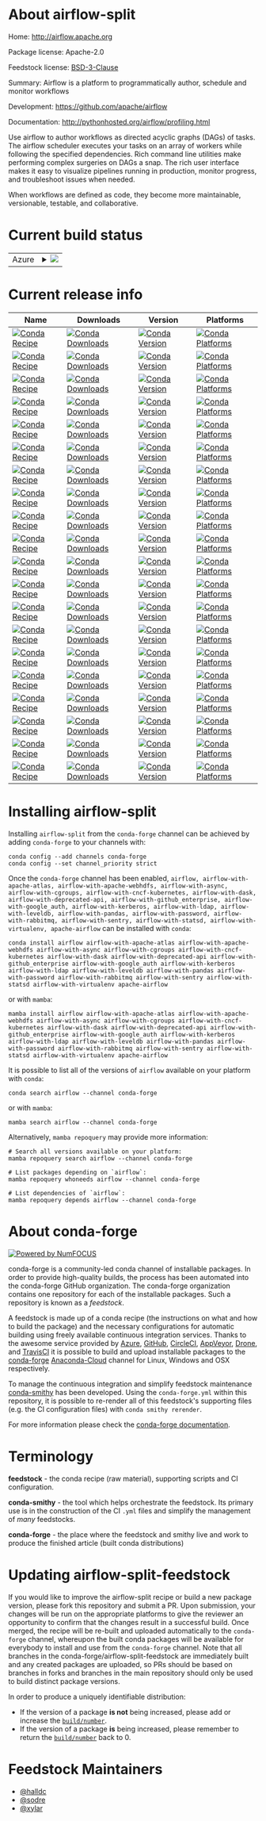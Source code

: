 About airflow-split
===================

Home: http://airflow.apache.org

Package license: Apache-2.0

Feedstock license: [BSD-3-Clause](https://github.com/conda-forge/airflow-feedstock/blob/main/LICENSE.txt)

Summary: Airflow is a platform to programmatically author, schedule and monitor
workflows


Development: https://github.com/apache/airflow

Documentation: http://pythonhosted.org/airflow/profiling.html

Use airflow to author workflows as directed acyclic graphs (DAGs)
of tasks. The airflow scheduler executes your tasks on an array of
workers while following the specified dependencies. Rich command
line utilities make performing complex surgeries on DAGs a snap.
The rich user interface makes it easy to visualize pipelines
running in production, monitor progress, and troubleshoot issues
when needed.

When workflows are defined as code, they become more maintainable,
versionable, testable, and collaborative.


Current build status
====================


<table>
    
  <tr>
    <td>Azure</td>
    <td>
      <details>
        <summary>
          <a href="https://dev.azure.com/conda-forge/feedstock-builds/_build/latest?definitionId=2673&branchName=main">
            <img src="https://dev.azure.com/conda-forge/feedstock-builds/_apis/build/status/airflow-feedstock?branchName=main">
          </a>
        </summary>
        <table>
          <thead><tr><th>Variant</th><th>Status</th></tr></thead>
          <tbody><tr>
              <td>linux_64_python3.7.____cpython</td>
              <td>
                <a href="https://dev.azure.com/conda-forge/feedstock-builds/_build/latest?definitionId=2673&branchName=main">
                  <img src="https://dev.azure.com/conda-forge/feedstock-builds/_apis/build/status/airflow-feedstock?branchName=main&jobName=linux&configuration=linux_64_python3.7.____cpython" alt="variant">
                </a>
              </td>
            </tr><tr>
              <td>linux_64_python3.8.____cpython</td>
              <td>
                <a href="https://dev.azure.com/conda-forge/feedstock-builds/_build/latest?definitionId=2673&branchName=main">
                  <img src="https://dev.azure.com/conda-forge/feedstock-builds/_apis/build/status/airflow-feedstock?branchName=main&jobName=linux&configuration=linux_64_python3.8.____cpython" alt="variant">
                </a>
              </td>
            </tr><tr>
              <td>linux_64_python3.9.____cpython</td>
              <td>
                <a href="https://dev.azure.com/conda-forge/feedstock-builds/_build/latest?definitionId=2673&branchName=main">
                  <img src="https://dev.azure.com/conda-forge/feedstock-builds/_apis/build/status/airflow-feedstock?branchName=main&jobName=linux&configuration=linux_64_python3.9.____cpython" alt="variant">
                </a>
              </td>
            </tr><tr>
              <td>osx_64_python3.7.____cpython</td>
              <td>
                <a href="https://dev.azure.com/conda-forge/feedstock-builds/_build/latest?definitionId=2673&branchName=main">
                  <img src="https://dev.azure.com/conda-forge/feedstock-builds/_apis/build/status/airflow-feedstock?branchName=main&jobName=osx&configuration=osx_64_python3.7.____cpython" alt="variant">
                </a>
              </td>
            </tr><tr>
              <td>osx_64_python3.8.____cpython</td>
              <td>
                <a href="https://dev.azure.com/conda-forge/feedstock-builds/_build/latest?definitionId=2673&branchName=main">
                  <img src="https://dev.azure.com/conda-forge/feedstock-builds/_apis/build/status/airflow-feedstock?branchName=main&jobName=osx&configuration=osx_64_python3.8.____cpython" alt="variant">
                </a>
              </td>
            </tr><tr>
              <td>osx_64_python3.9.____cpython</td>
              <td>
                <a href="https://dev.azure.com/conda-forge/feedstock-builds/_build/latest?definitionId=2673&branchName=main">
                  <img src="https://dev.azure.com/conda-forge/feedstock-builds/_apis/build/status/airflow-feedstock?branchName=main&jobName=osx&configuration=osx_64_python3.9.____cpython" alt="variant">
                </a>
              </td>
            </tr>
          </tbody>
        </table>
      </details>
    </td>
  </tr>
</table>

Current release info
====================

| Name | Downloads | Version | Platforms |
| --- | --- | --- | --- |
| [![Conda Recipe](https://img.shields.io/badge/recipe-airflow-green.svg)](https://anaconda.org/conda-forge/airflow) | [![Conda Downloads](https://img.shields.io/conda/dn/conda-forge/airflow.svg)](https://anaconda.org/conda-forge/airflow) | [![Conda Version](https://img.shields.io/conda/vn/conda-forge/airflow.svg)](https://anaconda.org/conda-forge/airflow) | [![Conda Platforms](https://img.shields.io/conda/pn/conda-forge/airflow.svg)](https://anaconda.org/conda-forge/airflow) |
| [![Conda Recipe](https://img.shields.io/badge/recipe-airflow--with--apache--atlas-green.svg)](https://anaconda.org/conda-forge/airflow-with-apache-atlas) | [![Conda Downloads](https://img.shields.io/conda/dn/conda-forge/airflow-with-apache-atlas.svg)](https://anaconda.org/conda-forge/airflow-with-apache-atlas) | [![Conda Version](https://img.shields.io/conda/vn/conda-forge/airflow-with-apache-atlas.svg)](https://anaconda.org/conda-forge/airflow-with-apache-atlas) | [![Conda Platforms](https://img.shields.io/conda/pn/conda-forge/airflow-with-apache-atlas.svg)](https://anaconda.org/conda-forge/airflow-with-apache-atlas) |
| [![Conda Recipe](https://img.shields.io/badge/recipe-airflow--with--apache--webhdfs-green.svg)](https://anaconda.org/conda-forge/airflow-with-apache-webhdfs) | [![Conda Downloads](https://img.shields.io/conda/dn/conda-forge/airflow-with-apache-webhdfs.svg)](https://anaconda.org/conda-forge/airflow-with-apache-webhdfs) | [![Conda Version](https://img.shields.io/conda/vn/conda-forge/airflow-with-apache-webhdfs.svg)](https://anaconda.org/conda-forge/airflow-with-apache-webhdfs) | [![Conda Platforms](https://img.shields.io/conda/pn/conda-forge/airflow-with-apache-webhdfs.svg)](https://anaconda.org/conda-forge/airflow-with-apache-webhdfs) |
| [![Conda Recipe](https://img.shields.io/badge/recipe-airflow--with--async-green.svg)](https://anaconda.org/conda-forge/airflow-with-async) | [![Conda Downloads](https://img.shields.io/conda/dn/conda-forge/airflow-with-async.svg)](https://anaconda.org/conda-forge/airflow-with-async) | [![Conda Version](https://img.shields.io/conda/vn/conda-forge/airflow-with-async.svg)](https://anaconda.org/conda-forge/airflow-with-async) | [![Conda Platforms](https://img.shields.io/conda/pn/conda-forge/airflow-with-async.svg)](https://anaconda.org/conda-forge/airflow-with-async) |
| [![Conda Recipe](https://img.shields.io/badge/recipe-airflow--with--cgroups-green.svg)](https://anaconda.org/conda-forge/airflow-with-cgroups) | [![Conda Downloads](https://img.shields.io/conda/dn/conda-forge/airflow-with-cgroups.svg)](https://anaconda.org/conda-forge/airflow-with-cgroups) | [![Conda Version](https://img.shields.io/conda/vn/conda-forge/airflow-with-cgroups.svg)](https://anaconda.org/conda-forge/airflow-with-cgroups) | [![Conda Platforms](https://img.shields.io/conda/pn/conda-forge/airflow-with-cgroups.svg)](https://anaconda.org/conda-forge/airflow-with-cgroups) |
| [![Conda Recipe](https://img.shields.io/badge/recipe-airflow--with--cncf--kubernetes-green.svg)](https://anaconda.org/conda-forge/airflow-with-cncf-kubernetes) | [![Conda Downloads](https://img.shields.io/conda/dn/conda-forge/airflow-with-cncf-kubernetes.svg)](https://anaconda.org/conda-forge/airflow-with-cncf-kubernetes) | [![Conda Version](https://img.shields.io/conda/vn/conda-forge/airflow-with-cncf-kubernetes.svg)](https://anaconda.org/conda-forge/airflow-with-cncf-kubernetes) | [![Conda Platforms](https://img.shields.io/conda/pn/conda-forge/airflow-with-cncf-kubernetes.svg)](https://anaconda.org/conda-forge/airflow-with-cncf-kubernetes) |
| [![Conda Recipe](https://img.shields.io/badge/recipe-airflow--with--dask-green.svg)](https://anaconda.org/conda-forge/airflow-with-dask) | [![Conda Downloads](https://img.shields.io/conda/dn/conda-forge/airflow-with-dask.svg)](https://anaconda.org/conda-forge/airflow-with-dask) | [![Conda Version](https://img.shields.io/conda/vn/conda-forge/airflow-with-dask.svg)](https://anaconda.org/conda-forge/airflow-with-dask) | [![Conda Platforms](https://img.shields.io/conda/pn/conda-forge/airflow-with-dask.svg)](https://anaconda.org/conda-forge/airflow-with-dask) |
| [![Conda Recipe](https://img.shields.io/badge/recipe-airflow--with--deprecated--api-green.svg)](https://anaconda.org/conda-forge/airflow-with-deprecated-api) | [![Conda Downloads](https://img.shields.io/conda/dn/conda-forge/airflow-with-deprecated-api.svg)](https://anaconda.org/conda-forge/airflow-with-deprecated-api) | [![Conda Version](https://img.shields.io/conda/vn/conda-forge/airflow-with-deprecated-api.svg)](https://anaconda.org/conda-forge/airflow-with-deprecated-api) | [![Conda Platforms](https://img.shields.io/conda/pn/conda-forge/airflow-with-deprecated-api.svg)](https://anaconda.org/conda-forge/airflow-with-deprecated-api) |
| [![Conda Recipe](https://img.shields.io/badge/recipe-airflow--with--github_enterprise-green.svg)](https://anaconda.org/conda-forge/airflow-with-github_enterprise) | [![Conda Downloads](https://img.shields.io/conda/dn/conda-forge/airflow-with-github_enterprise.svg)](https://anaconda.org/conda-forge/airflow-with-github_enterprise) | [![Conda Version](https://img.shields.io/conda/vn/conda-forge/airflow-with-github_enterprise.svg)](https://anaconda.org/conda-forge/airflow-with-github_enterprise) | [![Conda Platforms](https://img.shields.io/conda/pn/conda-forge/airflow-with-github_enterprise.svg)](https://anaconda.org/conda-forge/airflow-with-github_enterprise) |
| [![Conda Recipe](https://img.shields.io/badge/recipe-airflow--with--google_auth-green.svg)](https://anaconda.org/conda-forge/airflow-with-google_auth) | [![Conda Downloads](https://img.shields.io/conda/dn/conda-forge/airflow-with-google_auth.svg)](https://anaconda.org/conda-forge/airflow-with-google_auth) | [![Conda Version](https://img.shields.io/conda/vn/conda-forge/airflow-with-google_auth.svg)](https://anaconda.org/conda-forge/airflow-with-google_auth) | [![Conda Platforms](https://img.shields.io/conda/pn/conda-forge/airflow-with-google_auth.svg)](https://anaconda.org/conda-forge/airflow-with-google_auth) |
| [![Conda Recipe](https://img.shields.io/badge/recipe-airflow--with--kerberos-green.svg)](https://anaconda.org/conda-forge/airflow-with-kerberos) | [![Conda Downloads](https://img.shields.io/conda/dn/conda-forge/airflow-with-kerberos.svg)](https://anaconda.org/conda-forge/airflow-with-kerberos) | [![Conda Version](https://img.shields.io/conda/vn/conda-forge/airflow-with-kerberos.svg)](https://anaconda.org/conda-forge/airflow-with-kerberos) | [![Conda Platforms](https://img.shields.io/conda/pn/conda-forge/airflow-with-kerberos.svg)](https://anaconda.org/conda-forge/airflow-with-kerberos) |
| [![Conda Recipe](https://img.shields.io/badge/recipe-airflow--with--ldap-green.svg)](https://anaconda.org/conda-forge/airflow-with-ldap) | [![Conda Downloads](https://img.shields.io/conda/dn/conda-forge/airflow-with-ldap.svg)](https://anaconda.org/conda-forge/airflow-with-ldap) | [![Conda Version](https://img.shields.io/conda/vn/conda-forge/airflow-with-ldap.svg)](https://anaconda.org/conda-forge/airflow-with-ldap) | [![Conda Platforms](https://img.shields.io/conda/pn/conda-forge/airflow-with-ldap.svg)](https://anaconda.org/conda-forge/airflow-with-ldap) |
| [![Conda Recipe](https://img.shields.io/badge/recipe-airflow--with--leveldb-green.svg)](https://anaconda.org/conda-forge/airflow-with-leveldb) | [![Conda Downloads](https://img.shields.io/conda/dn/conda-forge/airflow-with-leveldb.svg)](https://anaconda.org/conda-forge/airflow-with-leveldb) | [![Conda Version](https://img.shields.io/conda/vn/conda-forge/airflow-with-leveldb.svg)](https://anaconda.org/conda-forge/airflow-with-leveldb) | [![Conda Platforms](https://img.shields.io/conda/pn/conda-forge/airflow-with-leveldb.svg)](https://anaconda.org/conda-forge/airflow-with-leveldb) |
| [![Conda Recipe](https://img.shields.io/badge/recipe-airflow--with--pandas-green.svg)](https://anaconda.org/conda-forge/airflow-with-pandas) | [![Conda Downloads](https://img.shields.io/conda/dn/conda-forge/airflow-with-pandas.svg)](https://anaconda.org/conda-forge/airflow-with-pandas) | [![Conda Version](https://img.shields.io/conda/vn/conda-forge/airflow-with-pandas.svg)](https://anaconda.org/conda-forge/airflow-with-pandas) | [![Conda Platforms](https://img.shields.io/conda/pn/conda-forge/airflow-with-pandas.svg)](https://anaconda.org/conda-forge/airflow-with-pandas) |
| [![Conda Recipe](https://img.shields.io/badge/recipe-airflow--with--password-green.svg)](https://anaconda.org/conda-forge/airflow-with-password) | [![Conda Downloads](https://img.shields.io/conda/dn/conda-forge/airflow-with-password.svg)](https://anaconda.org/conda-forge/airflow-with-password) | [![Conda Version](https://img.shields.io/conda/vn/conda-forge/airflow-with-password.svg)](https://anaconda.org/conda-forge/airflow-with-password) | [![Conda Platforms](https://img.shields.io/conda/pn/conda-forge/airflow-with-password.svg)](https://anaconda.org/conda-forge/airflow-with-password) |
| [![Conda Recipe](https://img.shields.io/badge/recipe-airflow--with--rabbitmq-green.svg)](https://anaconda.org/conda-forge/airflow-with-rabbitmq) | [![Conda Downloads](https://img.shields.io/conda/dn/conda-forge/airflow-with-rabbitmq.svg)](https://anaconda.org/conda-forge/airflow-with-rabbitmq) | [![Conda Version](https://img.shields.io/conda/vn/conda-forge/airflow-with-rabbitmq.svg)](https://anaconda.org/conda-forge/airflow-with-rabbitmq) | [![Conda Platforms](https://img.shields.io/conda/pn/conda-forge/airflow-with-rabbitmq.svg)](https://anaconda.org/conda-forge/airflow-with-rabbitmq) |
| [![Conda Recipe](https://img.shields.io/badge/recipe-airflow--with--sentry-green.svg)](https://anaconda.org/conda-forge/airflow-with-sentry) | [![Conda Downloads](https://img.shields.io/conda/dn/conda-forge/airflow-with-sentry.svg)](https://anaconda.org/conda-forge/airflow-with-sentry) | [![Conda Version](https://img.shields.io/conda/vn/conda-forge/airflow-with-sentry.svg)](https://anaconda.org/conda-forge/airflow-with-sentry) | [![Conda Platforms](https://img.shields.io/conda/pn/conda-forge/airflow-with-sentry.svg)](https://anaconda.org/conda-forge/airflow-with-sentry) |
| [![Conda Recipe](https://img.shields.io/badge/recipe-airflow--with--statsd-green.svg)](https://anaconda.org/conda-forge/airflow-with-statsd) | [![Conda Downloads](https://img.shields.io/conda/dn/conda-forge/airflow-with-statsd.svg)](https://anaconda.org/conda-forge/airflow-with-statsd) | [![Conda Version](https://img.shields.io/conda/vn/conda-forge/airflow-with-statsd.svg)](https://anaconda.org/conda-forge/airflow-with-statsd) | [![Conda Platforms](https://img.shields.io/conda/pn/conda-forge/airflow-with-statsd.svg)](https://anaconda.org/conda-forge/airflow-with-statsd) |
| [![Conda Recipe](https://img.shields.io/badge/recipe-airflow--with--virtualenv-green.svg)](https://anaconda.org/conda-forge/airflow-with-virtualenv) | [![Conda Downloads](https://img.shields.io/conda/dn/conda-forge/airflow-with-virtualenv.svg)](https://anaconda.org/conda-forge/airflow-with-virtualenv) | [![Conda Version](https://img.shields.io/conda/vn/conda-forge/airflow-with-virtualenv.svg)](https://anaconda.org/conda-forge/airflow-with-virtualenv) | [![Conda Platforms](https://img.shields.io/conda/pn/conda-forge/airflow-with-virtualenv.svg)](https://anaconda.org/conda-forge/airflow-with-virtualenv) |
| [![Conda Recipe](https://img.shields.io/badge/recipe-apache--airflow-green.svg)](https://anaconda.org/conda-forge/apache-airflow) | [![Conda Downloads](https://img.shields.io/conda/dn/conda-forge/apache-airflow.svg)](https://anaconda.org/conda-forge/apache-airflow) | [![Conda Version](https://img.shields.io/conda/vn/conda-forge/apache-airflow.svg)](https://anaconda.org/conda-forge/apache-airflow) | [![Conda Platforms](https://img.shields.io/conda/pn/conda-forge/apache-airflow.svg)](https://anaconda.org/conda-forge/apache-airflow) |

Installing airflow-split
========================

Installing `airflow-split` from the `conda-forge` channel can be achieved by adding `conda-forge` to your channels with:

```
conda config --add channels conda-forge
conda config --set channel_priority strict
```

Once the `conda-forge` channel has been enabled, `airflow, airflow-with-apache-atlas, airflow-with-apache-webhdfs, airflow-with-async, airflow-with-cgroups, airflow-with-cncf-kubernetes, airflow-with-dask, airflow-with-deprecated-api, airflow-with-github_enterprise, airflow-with-google_auth, airflow-with-kerberos, airflow-with-ldap, airflow-with-leveldb, airflow-with-pandas, airflow-with-password, airflow-with-rabbitmq, airflow-with-sentry, airflow-with-statsd, airflow-with-virtualenv, apache-airflow` can be installed with `conda`:

```
conda install airflow airflow-with-apache-atlas airflow-with-apache-webhdfs airflow-with-async airflow-with-cgroups airflow-with-cncf-kubernetes airflow-with-dask airflow-with-deprecated-api airflow-with-github_enterprise airflow-with-google_auth airflow-with-kerberos airflow-with-ldap airflow-with-leveldb airflow-with-pandas airflow-with-password airflow-with-rabbitmq airflow-with-sentry airflow-with-statsd airflow-with-virtualenv apache-airflow
```

or with `mamba`:

```
mamba install airflow airflow-with-apache-atlas airflow-with-apache-webhdfs airflow-with-async airflow-with-cgroups airflow-with-cncf-kubernetes airflow-with-dask airflow-with-deprecated-api airflow-with-github_enterprise airflow-with-google_auth airflow-with-kerberos airflow-with-ldap airflow-with-leveldb airflow-with-pandas airflow-with-password airflow-with-rabbitmq airflow-with-sentry airflow-with-statsd airflow-with-virtualenv apache-airflow
```

It is possible to list all of the versions of `airflow` available on your platform with `conda`:

```
conda search airflow --channel conda-forge
```

or with `mamba`:

```
mamba search airflow --channel conda-forge
```

Alternatively, `mamba repoquery` may provide more information:

```
# Search all versions available on your platform:
mamba repoquery search airflow --channel conda-forge

# List packages depending on `airflow`:
mamba repoquery whoneeds airflow --channel conda-forge

# List dependencies of `airflow`:
mamba repoquery depends airflow --channel conda-forge
```


About conda-forge
=================

[![Powered by
NumFOCUS](https://img.shields.io/badge/powered%20by-NumFOCUS-orange.svg?style=flat&colorA=E1523D&colorB=007D8A)](https://numfocus.org)

conda-forge is a community-led conda channel of installable packages.
In order to provide high-quality builds, the process has been automated into the
conda-forge GitHub organization. The conda-forge organization contains one repository
for each of the installable packages. Such a repository is known as a *feedstock*.

A feedstock is made up of a conda recipe (the instructions on what and how to build
the package) and the necessary configurations for automatic building using freely
available continuous integration services. Thanks to the awesome service provided by
[Azure](https://azure.microsoft.com/en-us/services/devops/), [GitHub](https://github.com/),
[CircleCI](https://circleci.com/), [AppVeyor](https://www.appveyor.com/),
[Drone](https://cloud.drone.io/welcome), and [TravisCI](https://travis-ci.com/)
it is possible to build and upload installable packages to the
[conda-forge](https://anaconda.org/conda-forge) [Anaconda-Cloud](https://anaconda.org/)
channel for Linux, Windows and OSX respectively.

To manage the continuous integration and simplify feedstock maintenance
[conda-smithy](https://github.com/conda-forge/conda-smithy) has been developed.
Using the ``conda-forge.yml`` within this repository, it is possible to re-render all of
this feedstock's supporting files (e.g. the CI configuration files) with ``conda smithy rerender``.

For more information please check the [conda-forge documentation](https://conda-forge.org/docs/).

Terminology
===========

**feedstock** - the conda recipe (raw material), supporting scripts and CI configuration.

**conda-smithy** - the tool which helps orchestrate the feedstock.
                   Its primary use is in the construction of the CI ``.yml`` files
                   and simplify the management of *many* feedstocks.

**conda-forge** - the place where the feedstock and smithy live and work to
                  produce the finished article (built conda distributions)


Updating airflow-split-feedstock
================================

If you would like to improve the airflow-split recipe or build a new
package version, please fork this repository and submit a PR. Upon submission,
your changes will be run on the appropriate platforms to give the reviewer an
opportunity to confirm that the changes result in a successful build. Once
merged, the recipe will be re-built and uploaded automatically to the
`conda-forge` channel, whereupon the built conda packages will be available for
everybody to install and use from the `conda-forge` channel.
Note that all branches in the conda-forge/airflow-split-feedstock are
immediately built and any created packages are uploaded, so PRs should be based
on branches in forks and branches in the main repository should only be used to
build distinct package versions.

In order to produce a uniquely identifiable distribution:
 * If the version of a package **is not** being increased, please add or increase
   the [``build/number``](https://docs.conda.io/projects/conda-build/en/latest/resources/define-metadata.html#build-number-and-string).
 * If the version of a package **is** being increased, please remember to return
   the [``build/number``](https://docs.conda.io/projects/conda-build/en/latest/resources/define-metadata.html#build-number-and-string)
   back to 0.

Feedstock Maintainers
=====================

* [@halldc](https://github.com/halldc/)
* [@sodre](https://github.com/sodre/)
* [@xylar](https://github.com/xylar/)

